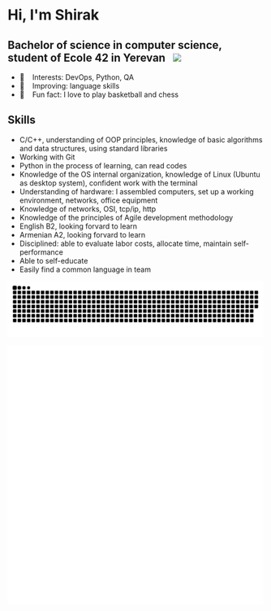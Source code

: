 # Hi, I'm Shirak

## Bachelor of science in computer science, student of Ecole 42 in Yerevan &nbsp;&nbsp;<img src="https://user-images.githubusercontent.com/68464959/208650645-c772e200-caf8-497a-9cd4-03bf28f12063.png" width="45">

 - 🌱 &nbsp;&nbsp; Interests: DevOps, Python, QA
 - 🔎 &nbsp;&nbsp; Improving: language skills
 - :sparkling_heart: &nbsp;&nbsp; Fun fact: I love to play basketball and chess

## Skills
- С/С++, understanding of OOP principles, knowledge of basic algorithms and data structures, using standard libraries
- Working with Git
- Python in the process of learning, can read codes
- Knowledge of the OS internal organization, knowledge of Linux (Ubuntu as desktop system), confident work with the terminal
- Understanding of hardware: I assembled computers, set up a working environment, networks, office equipment
- Knowledge of networks, OSI, tcp/ip, http
- Knowledge of the principles of Agile development methodology
- English B2, looking forvard to learn
- Armenian A2, looking forvard to learn
- Disciplined: able to evaluate labor costs, allocate time, maintain self-performance
- Able to self-educate
- Easily find a common language in team

![github contribution grid snake animation](https://raw.githubusercontent.com/elshirak/elshirak/output/github-contribution-grid-snake.svg)


<img align="right" src="/github-metrics.svg" alt="Metrics" width="650">
